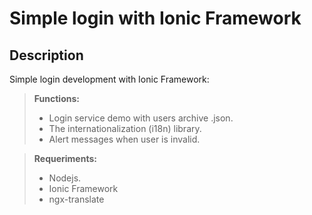 
<strong>Simple login with Ionic Framework</strong>
===================

Description
-------------

Simple login development with Ionic Framework:

> **Functions:**
> - Login service demo with users archive .json.
> - The internationalization (i18n) library.
> - Alert messages when user is invalid.

> **Requeriments:**
> - Nodejs.
> - Ionic Framework
> - ngx-translate 

